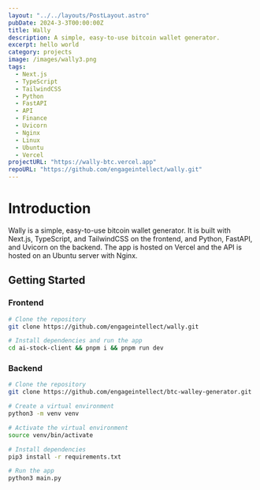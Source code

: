 ```yaml
---
layout: "../../layouts/PostLayout.astro"
pubDate: 2024-3-3T00:00:00Z
title: Wally
description: A simple, easy-to-use bitcoin wallet generator.
excerpt: hello world
category: projects
image: /images/wally3.png
tags:
  - Next.js
  - TypeScript
  - TailwindCSS
  - Python
  - FastAPI
  - API
  - Finance
  - Uvicorn
  - Nginx
  - Linux
  - Ubuntu
  - Vercel
projectURL: "https://wally-btc.vercel.app"
repoURL: "https://github.com/engageintellect/wally.git"
---
```


# Introduction

Wally is a simple, easy-to-use bitcoin wallet generator. It is built with Next.js, TypeScript, and TailwindCSS on the frontend, and Python, FastAPI, and Uvicorn on the backend. The app is hosted on Vercel and the API is hosted on an Ubuntu server with Nginx.

## Getting Started

### Frontend

```bash
# Clone the repository
git clone https://github.com/engageintellect/wally.git
```

```bash
# Install dependencies and run the app
cd ai-stock-client && pnpm i && pnpm run dev
```

### Backend

```bash
# Clone the repository
git clone https://github.com/engageintellect/btc-walley-generator.git
```

```bash
# Create a virtual environment
python3 -m venv venv
```

```bash
# Activate the virtual environment
source venv/bin/activate
```

```bash
# Install dependencies
pip3 install -r requirements.txt
```

```bash
# Run the app
python3 main.py
```
